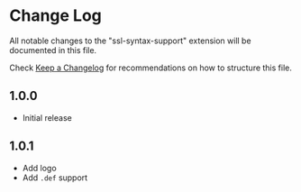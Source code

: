 # Change Log

All notable changes to the "ssl-syntax-support" extension will be documented in this file.

Check [Keep a Changelog](http://keepachangelog.com/) for recommendations on how to structure this file.

## 1.0.0

- Initial release

## 1.0.1

- Add logo
- Add `.def` support
